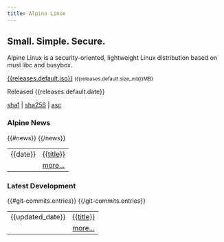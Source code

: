 ```yaml
---
title: Alpine Linux
---
```


<div class="widebar">
 <div class="block-left block-center">
   <h2>Small. Simple. Secure.</h2>
   <p>
    Alpine Linux is a security-oriented, lightweight Linux distribution
    based on musl libc and busybox.
   </p>
 </div>
 <div class="block-left block-center">
   <span class="icon-download" style="font-size:400%; color:green;"></span>
   <p>
    <a href="{{releases.default.iso_url}}">{{releases.default.iso}}</a>
    <small>({{releases.default.size_mb}}MB)</small>
   </p>
   <div class="block-small">
    <p>Released {{releases.default.date}}</p>
    <p>
     <a title="{{releases.default.sha1}}"
	href="{{releases.default.sha1_url}}">sha1</a>
     |
     <a title="{{releases.default.sha256}}"
	href="{{releases.default.sha256_url}}">sha256</a>
     |
     <a title="GPG signature"
	href="{{releases.default.asc_url}}">asc</a>
    </p>
   </div>
 </div>
 <p></p>
</div>

<div>
 <div class="block-left">
  <h3><span class="icon-rss-square"></span> Alpine News</h3>
  <table>
   {{#news}}
   <tr><td>{{date}}</td><td><a href="posts/{{html}}">{{title}}</a></td></tr>
   {{/news}}
   <tr><td>&nbsp;</td><td><a href="posts/">more...</a></td></tr>
  </table>
 </div>
 <div class="block-left">
  <h3><span class="icon-git-square"></span> Latest Development</h3>
  <table>
   {{#git-commits.entries}}
   <tr>
    <td><time datetime="{{updated}}">{{updated_date}}</time></td>
    <td><a href="{{{link}}}">{{title}}</a></td>
   </tr>
   {{/git-commits.entries}}
   <tr><td>&nbsp;</td><td><a href="http://git.alpinelinux.org/cgit/aports/log">more...</a></td></tr>
 </table>
 </div>
</div>

